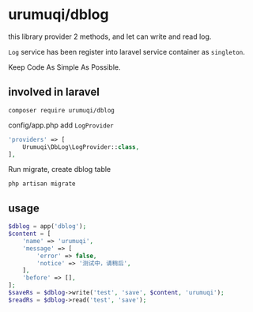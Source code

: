 # urumuqi/dblog

this library provider 2 methods, and let can write and read log.

`Log` service has been register into laravel service container as `singleton`.

Keep Code As Simple As Possible.

## involved in laravel


```shell
composer require urumuqi/dblog
```

config/app.php add `LogProvider`

```php
'providers' => [
    Urumuqi\DbLog\LogProvider::class,
],
```

Run migrate, create dblog table

```shell
php artisan migrate
```

## usage

```php
$dblog = app('dblog');
$content = [
    'name' => 'urumuqi',
    'message' => [
        'error' => false,
        'notice' => '测试中，请稍后',
    ],
    'before' => [],
];
$saveRs = $dblog->write('test', 'save', $content, 'urumuqi');
$readRs = $dblog->read('test', 'save');
```
